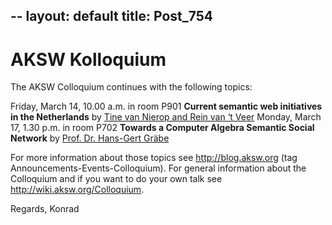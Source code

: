 --
layout: default
title: Post_754
---


# AKSW Kolloquium

The AKSW Colloquium continues with the following topics:

Friday, March 14, 10.00 a.m. in room P901 <b>Current semantic web initiatives in the Netherlands</b> by <a href="http://www.den.nl/pagina/297/medewerkers/">Tine van Nierop and Rein van ‘t Veer</a>
Monday, March 17, 1.30 p.m. in room P702 <b>Towards a Computer Algebra Semantic Social Network</b> by <a href="http://bis.informatik.uni-leipzig.de/HansGertGraebe">Prof. Dr. Hans-Gert Gräbe</a>

For more information about those topics see <a href="http://blog.aksw.org">http://blog.aksw.org</a> (tag Announcements-Events-Colloquium).
For general information about the Colloquium and if you want to do your own talk see <a href="http://wiki.aksw.org/Colloquium">http://wiki.aksw.org/Colloquium</a>.

Regards,
Konrad

